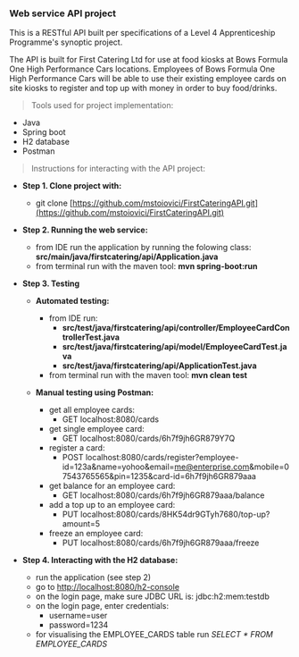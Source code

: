 ### **Web service API project** ###

This is a RESTful API built per specifications of a Level 4 Apprenticeship 
Programme's synoptic project.

The API is built for First Catering Ltd for use at food kiosks at Bows Formula 
One High Performance Cars locations.
Employees of Bows Formula One High Performance Cars will be able to use their 
existing employee cards on site kiosks to register and top up with money in 
order to buy food/drinks.

>Tools used for project implementation:
* Java 
* Spring boot
* H2 database
* Postman

>Instructions for interacting with the API project:
* **Step 1. Clone project with:**
    * git clone [https://github.com/mstoiovici/FirstCateringAPI.git](https://github.com/mstoiovici/FirstCateringAPI.git)
    
* **Step 2. Running the web service:**
    * from IDE run the application by running the folowing class: **src/main/java/firstcatering/api/Application.java**
    * from terminal run with the maven tool: **mvn spring-boot:run**
    
* **Step 3. Testing**
   * **Automated testing:**
      * from IDE run: 
         * **src/test/java/firstcatering/api/controller/EmployeeCardControllerTest.java**
         * **src/test/java/firstcatering/api/model/EmployeeCardTest.java**
         * **src/test/java/firstcatering/api/ApplicationTest.java**
      * from terminal run with the maven tool: **mvn clean test**
    
   * **Manual testing using Postman:**
       * get all employee cards:
         * GET localhost:8080/cards
       * get single employee card: 
         * GET localhost:8080/cards/6h7f9jh6GR879Y7Q
       * register a card: 
         * POST localhost:8080/cards/register?employee-id=123a&name=yohoo&email=me@enterprise.com&mobile=07543765565&pin=1235&card-id=6h7f9jh6GR879aaa 
       * get balance for an employee card: 
         * GET localhost:8080/cards/6h7f9jh6GR879aaa/balance
       * add a top up to an employee card: 
         * PUT localhost:8080/cards/8HK54dr9GTyh7680/top-up?amount=5
       * freeze an employee card: 
         * PUT localhost:8080/cards/6h7f9jh6GR879aaa/freeze

* **Step 4. Interacting with the H2 database:**
    * run the application (see step 2) 
    * go to [http://localhost:8080/h2-console](http://localhost:8080/h2-console)
    * on the login page, make sure JDBC URL is: jdbc:h2:mem:testdb
    * on the login page, enter credentials:
        * username=user
        * password=1234
    * for visualising the EMPLOYEE_CARDS table run *SELECT * FROM EMPLOYEE_CARDS*  





